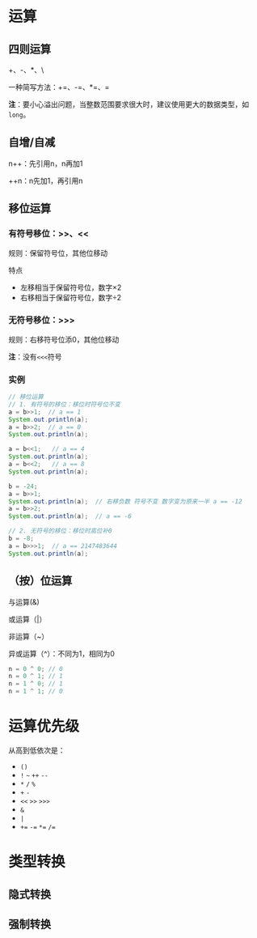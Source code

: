 

# 运算

## 四则运算

+、-、\*、\

一种简写方法：+=、-=、\*=、\=

**注**：要小心溢出问题，当整数范围要求很大时，建议使用更大的数据类型，如`long`。

## 自增/自减

n++：先引用n，n再加1

++n：n先加1，再引用n



## 移位运算

### 有符号移位：>>、<<

规则：保留符号位，其他位移动

特点

-   左移相当于保留符号位，数字×2
-   右移相当于保留符号位，数字÷2



### 无符号移位：>>>

规则：右移符号位添0，其他位移动

**注**：没有`<<<`符号



### 实例

```java
// 移位运算
// 1. 有符号的移位：移位时符号位不变
a = b>>1;  // a == 1
System.out.println(a);
a = b>>2;  // a == 0
System.out.println(a);

a = b<<1;   // a == 4
System.out.println(a);  
a = b<<2;   // a == 8
System.out.println(a);

b = -24;  
a = b>>1;
System.out.println(a);  // 右移负数 符号不变 数字变为原来一半 a == -12
a = b>>2;
System.out.println(a);  // a == -6

// 2. 无符号的移位：移位时高位补0
b = -8;
a = b>>>1;  // a == 2147483644
System.out.println(a);  
```



## （按）位运算

与运算(&)



或运算（|）



非运算（~）



异或运算（^）：不同为1，相同为0

```java
n = 0 ^ 0; // 0
n = 0 ^ 1; // 1
n = 1 ^ 0; // 1
n = 1 ^ 1; // 0
```



# 运算优先级

从高到低依次是：

-   `()`
-   `!` `~` `++` `--`
-   `*` `/` `%`
-   `+` `-`
-   `<<` `>>` `>>>`
-   `&`
-   `|`
-   `+=` `-=` `*=` `/=`


# 类型转换
## 隐式转换
## 强制转换